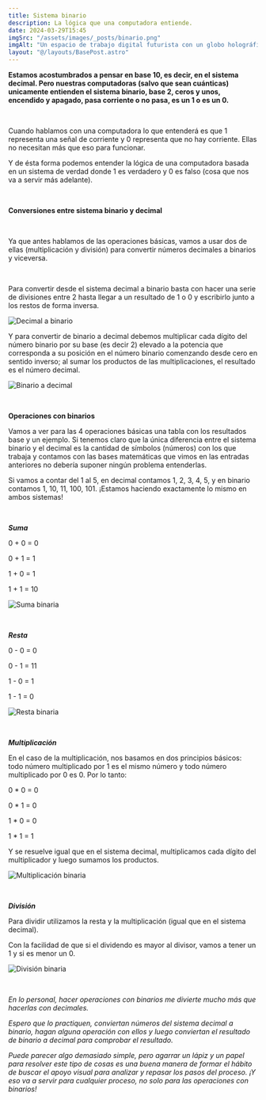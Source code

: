 ```yaml
---
title: Sistema binario
description: La lógica que una computadora entiende.
date: 2024-03-29T15:45
imgSrc: "/assets/images/_posts/binario.png"
imgAlt: "Un espacio de trabajo digital futurista con un globo holográfico, código binario y varias visualizaciones de datos flotando sobre un portátil, al lado de una taza de café."
layout: "@/layouts/BasePost.astro"
---
```


**Estamos acostumbrados a pensar en base 10, es decir, en el sistema decimal. Pero nuestras computadoras (salvo que sean cuánticas) unicamente entienden el sistema binario, base 2, ceros y unos, encendido y apagado, pasa corriente o no pasa, es un 1 o es un 0.**

</br>

Cuando hablamos con una computadora lo que entenderá es que 1 representa una señal de corriente y 0 representa que no hay corriente. Ellas no necesitan más que eso para funcionar.

Y de ésta forma podemos entender la lógica de una computadora basada en un sistema de verdad donde 1 es verdadero y 0 es falso (cosa que nos va a servir más adelante).

</br>

**Conversiones entre sistema binario y decimal**

</br>

Ya que antes hablamos de las operaciones básicas, vamos a usar dos de ellas (multiplicación y división) para convertir números decimales a binarios y viceversa.

</br>

Para convertir desde el sistema decimal a binario basta con hacer una serie de divisiones entre 2 hasta llegar a un resultado de 1 o 0 y escribirlo junto a los restos de forma inversa.

![Decimal a binario](/assets/images/_posts/decimal_binario.png)

Y para convertir de binario a decimal debemos multiplicar cada dígito del número binario por su base (es decir 2) elevado a la potencia que corresponda a su posición en el número binario comenzando desde cero en sentido inverso; al sumar los productos de las multiplicaciones, el resultado es el número decimal.

![Binario a decimal](/assets/images/_posts/binario_decimal.png)

</br>

**Operaciones con binarios**

Vamos a ver para las 4 operaciones básicas una tabla con los resultados base y un ejemplo. Si tenemos claro que la única diferencia entre el sistema binario y el decimal es la cantidad de símbolos (números) con los que trabaja y contamos con las bases matemáticas que vimos en las entradas anteriores no debería suponer ningún problema entenderlas.

Si vamos a contar del 1 al 5, en decimal contamos 1, 2, 3, 4, 5, y en binario contamos 1, 10, 11, 100, 101. ¡Estamos haciendo exactamente lo mismo en ambos sistemas!

</br>

***Suma***

0 + 0 = 0

0 + 1 = 1

1 + 0 = 1

1 + 1 = 10

![Suma binaria](/assets/images/_posts/sumabinaria.png)

</br>

***Resta***

0 - 0 = 0

0 - 1 = 11

1 - 0 = 1

1 - 1 = 0

![Resta binaria](/assets/images/_posts/restabinaria.png)

</br>

***Multiplicación***

En el caso de la multiplicación, nos basamos en dos principios básicos: todo número multiplicado por 1 es el mismo número y todo número multiplicado por 0 es 0. Por lo tanto:

0 * 0 = 0

0 * 1 = 0

1 * 0 = 0

1 * 1 = 1

Y se resuelve igual que en el sistema decimal, multiplicamos cada dígito del multiplicador y luego sumamos los productos.

![Multiplicación binaria](/assets/images/_posts/multibinaria.png)

</br>

***División***

Para dividir utilizamos la resta y la multiplicación (igual que en el sistema decimal).

Con la facilidad de que si el dividendo es mayor al divisor, vamos a tener un 1 y si es menor un 0.

![División binaria](/assets/images/_posts/divisionbinaria.png)

</br>

*En lo personal, hacer operaciones con binarios me divierte mucho más que hacerlas con decimales.*

*Espero que lo practiquen, conviertan números del sistema decimal a binario, hagan alguna operación con ellos y luego conviertan el resultado de binario a decimal para comprobar el resultado.*

*Puede parecer algo demasiado simple, pero agarrar un lápiz y un papel para resolver este tipo de cosas es una buena manera de formar el hábito de buscar el apoyo visual para analizar y repasar los pasos del proceso. ¡Y eso va a servir para cualquier proceso, no solo para las operaciones con binarios!*

</br>
